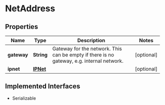 

# NetAddress


## Properties

| Name | Type | Description | Notes |
|------------ | ------------- | ------------- | -------------|
|**gateway** | **String** | Gateway for the network. This can be empty if there is no gateway, e.g. internal network. |  [optional] |
|**ipnet** | [**IPNet**](IPNet.md) |  |  [optional] |


## Implemented Interfaces

* Serializable


